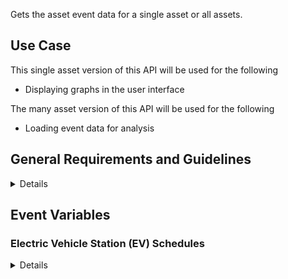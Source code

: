 Gets the asset event data for a single asset or all assets.

## Use Case

This single asset version of this API will be used for the following

- Displaying graphs in the user interface

The many asset version of this API will be used for the following

- Loading event data for analysis

## General Requirements and Guidelines

<details>

### Performance Guidelines

This endpoint provides the asset schedule data for both simulation and UI which
will query very different amounts of data and have different performance expectations.

#### Single Asset Requests (Primarily User Interface Requests)

These requests are for data for single asset over any time range.
They populate graphs and charts in the user interface. If they are slow,
the user interface will be slow so our expectation is the target response time
should be under 1 second.

#### Multiple Asset Requests (Primarily Analysis Requests)

These requests are for data for all of the assets in the network but have a smaller
maximum time range. They are used to populate the data for assets when starting
an analysis. Because these are used in the background and request a much larger
amounts of data, their performance is expected to be slower. Ideally all responses
of this type are <30s however longer responses will be accepted, they will just
impact total analysis time.

With current product functionality, we never request time ranges greater than 1
month for multiple asset reqests.

</details>

## Event Variables

### Electric Vehicle Station (EV) Schedules

<details>
An event schedule will be used for an EV when it is in *Global* mode and performing an OPF. 
When in this mode the optimization engine will make use of the provided events to determine how to
optimally charge the electric vehicle to meet the desired objective.

If no charging events are provided, the EV Station is assumed to be doing nothing
and will consume no power.

| Variable Name          | Description                                                              | Units |
| ---------------------- | ------------------------------------------------------------------------ | ----- |
| start_datetime         | UTC timestamp indicating when the EV is able to start charging (ISO8601) | n/a   |
| end_datetime           | UTC timestamp indicating when the EV has stopped charging (IS08601)      | n/a   |
| pf                     | power factor of the charging event (number between 0 and 1)              | n/a   |
| p_max                  | maximum real power of the charging event                                 | W     |
| start_soc              | starting state-of-charge of the EV battery (note: 0 = 0% and 1 = 100%)   | %     |
| total_battery_capacity | total capacity of the EV battery                                         | Wh    |

</details>
